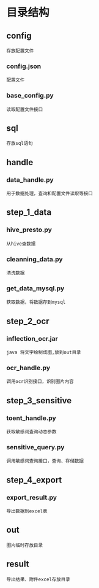 <!--
 * @Author: dingdingtao
 * @Date: 2020-12-24 12:37:00
 * @LastEditTime: 2021-03-12 18:47:54
 * @LastEditors: dingdingtao
 * @Description: 目录结构及文件用途
-->

# 目录结构
## config
```
存放配置文件
```
### config.json
```
配置文件
```
### base_config.py
```
读取配置文件接口
```

## sql
```
存放sql语句
```

## handle
### data_handle.py
```
用于数据处理，查询和配置文件读取等接口
```

## step_1_data
### hive_presto.py  
```
从hive查数据
```
### cleanning_data.py
```
清洗数据
```
### get_data_mysql.py  
```
获取数据，将数据存到mysql
```

## step_2_ocr
### inflection_ocr.jar  
```
java 将文字绘制成图,放到out目录
```
### ocr_handle.py  
```
调用ocr识别接口，识别图片内容
```

## step_3_sensitive
### toent_handle.py  
```
获取敏感词查询动态参数
```
### sensitive_query.py  
```
调用敏感词查询接口，查询、存储数据
```

## step_4_export
### export_result.py  
```
导出数据到excel表
```

## out
```
图片临时存放目录
```

## result
```
导出结果、附件excel存放目录
```
